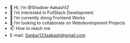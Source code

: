 - 👋 Hi, I’m @Shadow-Aakash12
- 👀 I’m interested in FullStack Development
- 🌱 I’m currently doing Frontend Works
- 💞️ I’m looking to collaborate on Webdevelopment Projects
- 📫 How to reach me 
- E-mail: Sankar123aakash@gmail.com

<!---
Shadow-Aakash12/Shadow-Aakash12 is a ✨ special ✨ repository because its `README.md` (this file) appears on your GitHub profile.
You can click the Preview link to take a look at your changes.
--->
